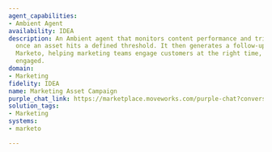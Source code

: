 ```yaml
---
agent_capabilities:
- Ambient Agent
availability: IDEA
description: An Ambient agent that monitors content performance and triggers a workflow
  once an asset hits a defined threshold. It then generates a follow-up sequence in
  Marketo, helping marketing teams engage customers at the right time, keeping audiences
  engaged.
domain:
- Marketing
fidelity: IDEA
name: Marketing Asset Campaign
purple_chat_link: https://marketplace.moveworks.com/purple-chat?conversation=%7B%22messages%22%3A%5B%7B%22parts%22%3A%5B%7B%22richText%22%3A%22%3Cp%3E%3Cstrong%3E%27QuantumLeap+Case+Study%27%3C%2Fstrong%3E+is+outperforming+other+assets+by+25%25+this+week.%3C%2Fp%3E%3Cp%3EWould+you+like+me+to+generate+a+follow-up+campaign+in+Marketo+for+the+engaged+leads%3F%3C%2Fp%3E%22%7D%2C%7B%22buttons%22%3A%5B%7B%22buttonText%22%3A%22Yes%2C+show+me%22%2C%22style%22%3A%22filled%22%7D%2C%7B%22buttonText%22%3A%22Not+right+now%22%2C%22style%22%3A%22outlined%22%7D%5D%7D%5D%2C%22role%22%3A%22assistant%22%7D%2C%7B%22parts%22%3A%5B%7B%22richText%22%3A%22%3Cp+xmlns%3D%5C%22http%3A%2F%2Fwww.w3.org%2F1999%2Fxhtml%5C%22%3EGreat.+I+can+create+a+campaign+draft+in+%3Cb%3EMarketo%3C%2Fb%3E+with+the+following+details%3A%3C%2Fp%3E%3Cul+xmlns%3D%5C%22http%3A%2F%2Fwww.w3.org%2F1999%2Fxhtml%5C%22%3E%3Cli%3E%3Cb%3ECampaign+Name%3A%3C%2Fb%3E+QuantumLeap+High-Engagement+Follow-up%3C%2Fli%3E%3Cli%3E%3Cb%3ETarget+Audience%3A%3C%2Fb%3E+47+leads+who+viewed+the+asset+more+than+twice.%3C%2Fli%3E%3Cli%3E%3Cb%3EAction%3A%3C%2Fb%3E+Send+a+2-step+email+sequence+highlighting+key+outcomes+and+offering+a+demo.%3C%2Fli%3E%3C%2Ful%3E%3Cp+xmlns%3D%5C%22http%3A%2F%2Fwww.w3.org%2F1999%2Fxhtml%5C%22%3E%3Cb%3EShould+I+create+the+draft%3F%3C%2Fb%3E%3C%2Fp%3E%22%7D%5D%2C%22role%22%3A%22assistant%22%7D%2C%7B%22parts%22%3A%5B%7B%22richText%22%3A%22%3Cp%3EYes%2C+create+a+draft%3C%2Fp%3E%22%7D%5D%2C%22role%22%3A%22user%22%7D%2C%7B%22parts%22%3A%5B%7B%22reasoningSteps%22%3A%5B%7B%22richText%22%3A%22Fetching+engaged+leads+from+Marketo...%22%2C%22status%22%3A%22pending%22%7D%2C%7B%22richText%22%3A%22Creating+campaign+shell+and+email+drafts...%22%2C%22status%22%3A%22pending%22%7D%2C%7B%22richText%22%3A%22Campaign+draft+created.%22%2C%22status%22%3A%22success%22%7D%5D%7D%2C%7B%22richText%22%3A%22%3Cp+xmlns%3D%5C%22http%3A%2F%2Fwww.w3.org%2F1999%2Fxhtml%5C%22%3EI%27ve+created+the+campaign+draft+in+Marketo.+It%27s+ready+for+your+review+and+activation.%3C%2Fp%3E%22%7D%2C%7B%22citations%22%3A%5B%7B%22citationTitle%22%3A%22QuantumLeap+High-Engagement+Follow-up%22%2C%22connectorName%22%3A%22marketo%22%7D%5D%7D%5D%2C%22role%22%3A%22assistant%22%2C%22showFeedbackTray%22%3Atrue%7D%5D%7D
solution_tags:
- Marketing
systems:
- marketo

---
```

